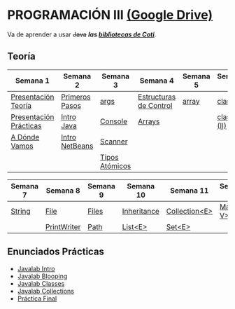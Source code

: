 # PROGRAMACIÓN III [(Google Drive)](https://drive.google.com/drive/folders/1C9MzNsncL-EAAHTSXW9vAT7FbK8u50O2)
Va de aprender a usar ~~Java~~ _**las [bibliotecas de Coti](http://maxus.fis.usal.es/HOTHOUSE/p3/index.html)**_.

## Teoría
Semana 1 | Semana 2 | Semana 3 | Semana 4 | Semana 5 | Semana 6
-------- | -------- | -------- | -------- | -------- | -------- 
[Presentación Teoría](https://drive.google.com/file/d/1TDOrJyeowoFnGAYaYrm3jW8_4Zd_Zu6o/view) | [Primeros Pasos](https://drive.google.com/file/d/1qgAFnElxV4pHB4FI3ng81v9jHdJSGD-_/view) | [args](https://drive.google.com/file/d/1G-McxZ-xKtzlqWh6FZyldBrcS7yck49B/view) | [Estructuras de Control](https://drive.google.com/file/d/1GONTKE3cUkeS7FoOg3RKQz_W1x1Ao447/view) | [array](https://drive.google.com/file/d/1_zaqV3B8rY8p_YXC3osB1QNpokm8CsFH/view) | [class (I)](https://drive.google.com/file/d/1JgcfmwU8pZTra8G1XCXc3kOMxhiOND_0/view)
[Presentación Prácticas](https://drive.google.com/file/d/1h2xxcnj2rXixPT0kTYah5nvuc_UWez6j/view) | [Intro Java](https://drive.google.com/file/d/1PjdLIIlqZ3pBPYlkj64gOFHlVmvfljQx/view) | [Console](https://drive.google.com/file/d/1uu7mTPLPHeQqvgZ2JFEAU6vPpEBQOM4u/view) | [Arrays](https://drive.google.com/file/d/1J09mDVmx--jTmz3pxqpipcaofU4XIfK8/view) | |  [class (II)](https://drive.google.com/file/d/14sovjLSsluGn7CS6EG1q0gFuhilaopPg/view)
[A Dónde Vamos](https://drive.google.com/file/d/1UgnTDYBgPx9WCl16MLZWdq8y5Pi_L0Ez/view) | [Intro NetBeans](https://drive.google.com/file/d/1P3Jv2-ic3y8Ol6rMGOdyXWNF-VS0citS/view) | [Scanner](https://drive.google.com/file/d/1IMv6zYJOH26ZJEJQRN4bVTGt8ek5zCwv/view)
 |  |  | [Tipos Atómicos](https://drive.google.com/file/d/1MIy7_5ScKv4UYNGKPt96sjuDE6DNCfMT/view)

Semana 7 | Semana 8 | Semana 9 | Semana 10 | Semana 11 | Semana 12 | Semana 13 | Otros
-------- | -------- | -------- | --------- | --------- | --------- | --------- | -----
[String](https://drive.google.com/file/d/16U1w4fZ4RJrilEa9TekMNgy_xKJAN9bK/view) | [File](https://drive.google.com/file/d/11FNz-1UFou15fXCEysXub910DXeAs8Tn/view) | [Files](https://drive.google.com/file/d/11fO6yG725n4Rxwq1a1iH8wcwEVPwF4uT/view) | [Inheritance](https://drive.google.com/file/d/1mBuc8trHTcTQYy_8enkouzUiS_mKb4S3/view) | [Collection\<E>](https://drive.google.com/file/d/1-oDnz3c8w2qW6DzfzdvH-cPwyqaZ2tc_/view) | [Map<K, V>](https://drive.google.com/file/d/1ykorMv1OfaS62AZ14FrYL_m4OprXeWyT/view) | [Persistence](https://drive.google.com/file/d/1ktJ_VpZ7O90cyb7pfaTtiSWmHXNuA0km/view) | [Exception](https://drive.google.com/file/d/1a5_tyVKDZwjbIb_LMVLQjJiXGKWCe3sm/view)
 | | [PrintWriter](https://drive.google.com/file/d/1XjKV8FETLEURmXAFFT5dMRYajLFI2-Id/view) | [Path](https://drive.google.com/file/d/1b2t9SJY9Jn0tZIrGblAAj0dkR13hhZWM/view) | [List\<E>](https://drive.google.com/file/d/1eqL0MYI8NxRb0oe019OxZ1lOtksmXutf/view) | [Set\<E>](https://drive.google.com/file/d/1miuuFEGW1444i2Ee_eGWkjf1kkV2NU9b/view)


## Enunciados Prácticas
  - [Javalab Intro](https://drive.google.com/file/d/16L0HL9s7NO2WF-kzo5EAnjyvXFMSJ4D6/view)
  - [Javalab Blooping](https://drive.google.com/file/d/1kJuJbjcPWU66eWOoxVNn0ZVGDeicN1EI/view)
  - [Javalab Classes](https://drive.google.com/file/d/1103mnm4qmpF2l046srAWZAPT6Jns2eTF/view)
  - [Javalab Collections](https://drive.google.com/file/d/1JFCsRZ0_KpCWcqwQY7KR_gzV2OWi5aJe/view)
  - [Práctica Final](https://drive.google.com/file/d/1ql5xXI2Zz1vEadd55n32GfozMeQOeVEB/view)
